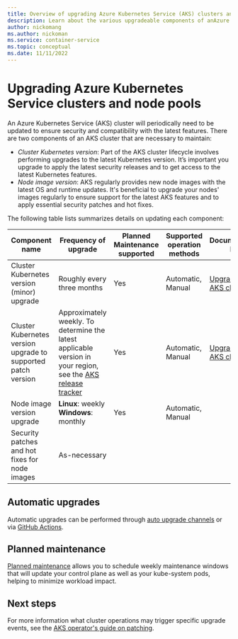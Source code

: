 ```yaml
---
title: Overview of upgrading Azure Kubernetes Service (AKS) clusters and components
description: Learn about the various upgradeable components of anAzure Kubernetes Service (AKS) cluster and how to maintain them.
author: nickomang
ms.author: nickoman
ms.service: container-service
ms.topic: conceptual
ms.date: 11/11/2022
---
```


# Upgrading Azure Kubernetes Service clusters and node pools

An Azure Kubernetes Service (AKS) cluster will periodically need to be updated to ensure security and compatibility with the latest features. There are two components of an AKS cluster that are necessary to maintain:

- *Cluster Kubernetes version*: Part of the AKS cluster lifecycle involves performing upgrades to the latest Kubernetes version. It’s important you upgrade to apply the latest security releases and to get access to the latest Kubernetes features.
- *Node image version*: AKS regularly provides new node images with the latest OS and runtime updates. It's beneficial to upgrade your nodes' images regularly to ensure support for the latest AKS features and to apply essential security patches and hot fixes.

The following table lists summarizes details on updating each component:

|Component name|Frequency of upgrade|Planned Maintenance supported|Supported operation methods|Documentation link|
|--|--|--|--|--|
|Cluster Kubernetes version (minor) upgrade|Roughly every three months|Yes| Automatic, Manual|[Upgrade an AKS cluster][upgrade-cluster]|
|Cluster Kubernetes version upgrade to supported patch version|Approximately weekly. To determine the latest applicable version in your region, see the [AKS release tracker][release-tracker]|Yes|Automatic, Manual|[Upgrade an AKS cluster][upgrade-cluster]|
|Node image version upgrade|**Linux**: weekly<br>**Windows**: monthly|Yes|Automatic, Manual||
|Security patches and hot fixes for node images|As-necessary||||

## Automatic upgrades

Automatic upgrades can be performed through [auto upgrade channels][auto-upgrade] or via [GitHub Actions][gh-actions-upgrade].

## Planned maintenance

 [Planned maintenance][planned-maintenance] allows you to schedule weekly maintenance windows that will update your control plane as well as your kube-system pods, helping to minimize workload impact.

## Next steps

For more information what cluster operations may trigger specific upgrade events, see the [AKS operator's guide on patching][operator-guide-patching].

<!-- LINKS -->
[auto-upgrade]: ./auto-upgrade-cluster.md
[planned-maintenance]: ./planned-maintenance.md
[upgrade-cluster]: ./upgrade-cluster.md
[release-tracker]: ./release-tracker.md
[gh-actions-upgrade]: ./node-upgrade-github-actions.md 
[upgrade-patch]: ./supported-kubernetes-versions,md#kubernetes-version-support-policy
[operator-guide-patching]: /azure/architecture/operator-guides/aks/aks-upgrade-practices.md#considerations